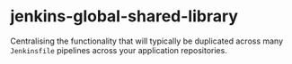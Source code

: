 # jenkins-global-shared-library
Centralising the functionality that will typically be duplicated across many `Jenkinsfile` pipelines across your application repositories.